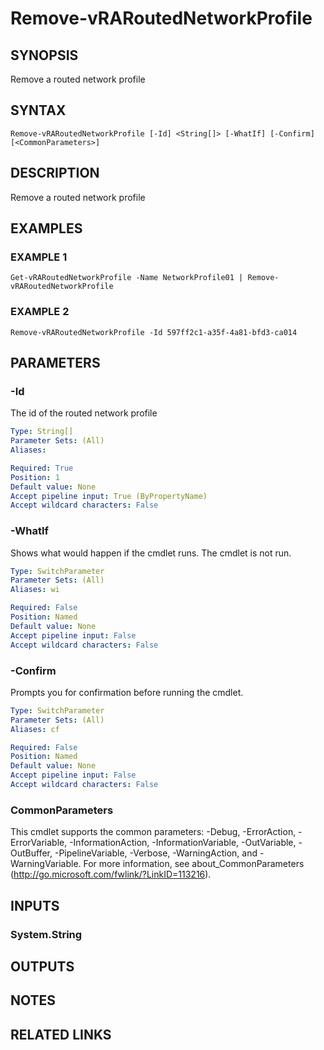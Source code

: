 # Remove-vRARoutedNetworkProfile

## SYNOPSIS
Remove a routed network profile

## SYNTAX

```
Remove-vRARoutedNetworkProfile [-Id] <String[]> [-WhatIf] [-Confirm] [<CommonParameters>]
```

## DESCRIPTION
Remove a routed network profile

## EXAMPLES

### EXAMPLE 1
```
Get-vRARoutedNetworkProfile -Name NetworkProfile01 | Remove-vRARoutedNetworkProfile
```

### EXAMPLE 2
```
Remove-vRARoutedNetworkProfile -Id 597ff2c1-a35f-4a81-bfd3-ca014
```

## PARAMETERS

### -Id
The id of the routed network profile

```yaml
Type: String[]
Parameter Sets: (All)
Aliases:

Required: True
Position: 1
Default value: None
Accept pipeline input: True (ByPropertyName)
Accept wildcard characters: False
```

### -WhatIf
Shows what would happen if the cmdlet runs.
The cmdlet is not run.

```yaml
Type: SwitchParameter
Parameter Sets: (All)
Aliases: wi

Required: False
Position: Named
Default value: None
Accept pipeline input: False
Accept wildcard characters: False
```

### -Confirm
Prompts you for confirmation before running the cmdlet.

```yaml
Type: SwitchParameter
Parameter Sets: (All)
Aliases: cf

Required: False
Position: Named
Default value: None
Accept pipeline input: False
Accept wildcard characters: False
```

### CommonParameters
This cmdlet supports the common parameters: -Debug, -ErrorAction, -ErrorVariable, -InformationAction, -InformationVariable, -OutVariable, -OutBuffer, -PipelineVariable, -Verbose, -WarningAction, and -WarningVariable.
For more information, see about_CommonParameters (http://go.microsoft.com/fwlink/?LinkID=113216).

## INPUTS

### System.String

## OUTPUTS

## NOTES

## RELATED LINKS
